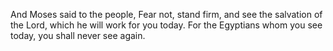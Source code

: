 And Moses said to the people, Fear not, stand firm, and see the salvation of the Lord, which he will work for you today. For the Egyptians whom you see today, you shall never see again.

